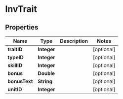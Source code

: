 
# InvTrait

## Properties
Name | Type | Description | Notes
------------ | ------------- | ------------- | -------------
**traitID** | **Integer** |  |  [optional]
**typeID** | **Integer** |  |  [optional]
**skillID** | **Integer** |  |  [optional]
**bonus** | **Double** |  |  [optional]
**bonusText** | **String** |  |  [optional]
**unitID** | **Integer** |  |  [optional]



